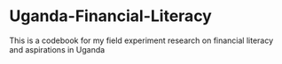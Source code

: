 # Uganda-Financial-Literacy
This is a codebook for my field experiment research on financial literacy and aspirations in Uganda
